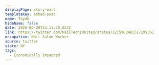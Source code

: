 ```yaml
---
displayPage: story-wall
templateKey: embed-post
name: Tayde
hideName: false
date: 2020-06-29T23:11:30.823Z
link: https://twitter.com/NailTechsUnited/status/1275903465517199361
occupation: Nail Salon Worker
source: twitter
state: NY
tags:
  - Economically Impacted
---
```

